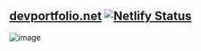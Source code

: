 ## [devportfolio.net](https://devportfolios.net/) [![Netlify Status](https://api.netlify.com/api/v1/badges/27642889-8a15-4f03-a57c-176667c22358/deploy-status)](https://app.netlify.com/sites/devportfolios/deploys)


![image](https://user-images.githubusercontent.com/47951672/136450913-0edc51c8-c555-4677-81d2-09b727bb0d3b.png)
